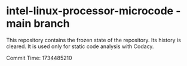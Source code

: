 # intel-linux-processor-microcode - main branch

This repository contains the frozen state of the repository.
Its history is cleared. It is used only for static code
analysis with Codacy.

Commit Time: 1734485210